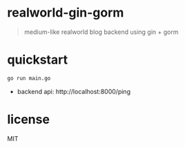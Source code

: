 # realworld-gin-gorm

> medium-like realworld blog backend using gin + gorm

# quickstart

```sh
go run main.go
```

- backend api: http://localhost:8000/ping
# license

MIT
